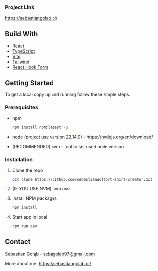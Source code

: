 ### Project Link

https://sebastiangolab.pl/

<!-- BUILD WITH -->

## Build With

<ul>
  <li><a href="#built-with">React</a></li>
  <li><a href="#built-with">TypeScript</a></li>
  <li><a href="#built-with">Vite</a></li>
  <li><a href="#built-with">Tailwind</a></li>
  <li><a href="#built-with">React Hook Form</a></li>
</ul>

<!-- GETTING STARTED -->

## Getting Started

To get a local copy up and running follow these simple steps.

### Prerequisites

-  npm

   ```sh
   npm install npm@latest -g
   ```

-  node (project use version 22.14.0) - https://nodejs.org/en/download/

- (RECOMMENDED) nvm - tool to set used node version 

### Installation

1. Clone the repo
   ```sh
   git clone https://github.com/sebastiangolab/t-shirt-creator.git
   ```

2. (IF YOU USE NVM) nvm use

3. Install NPM packages

   ```sh
   npm install
   ```

4. Start app in local
   ```sh
   npm run dev
   ```

<!-- CONTACT -->

## Contact

Sebastian Gołąb - sebagolab97@gmail.com

More about me: https://sebastiangolab.pl/
